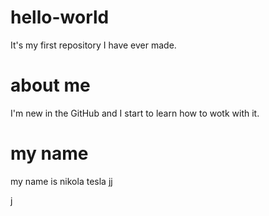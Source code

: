 # hello-world
It's my first repository I have ever made.
# about me 
I'm new in the GitHub and I start to learn how  to wotk with it.
# my name 
my name is nikola tesla
jj

j
